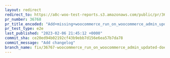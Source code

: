 ```yaml
---
layout: redirect
redirect_to: https://a8c-woo-test-reports.s3.amazonaws.com/public/pr/36768/e2e/index.html
pr_number: 36768
pr_title_encoded: "Add+missing+woocommerce_run_on_woocommerce_admin_updated+hook+for+RemoteInboxNotificationsEngine+scheduled+action"
pr_test_type: e2e
last_published: "2023-02-06 21:45:12 +0000"
commit_sha: ce20ed94b02192cf43b9ebb7d156e6ea57b7da78
commit_message: "Add changelog"
branch_name: fix/36767-woocommerce_run_on_woocommerce_admin_updated-does-not-run
---
```

